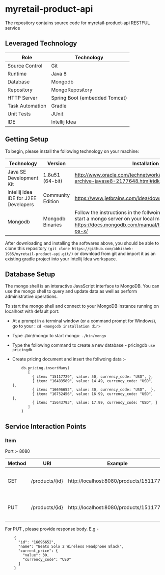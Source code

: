 # myretail-product-api
The repository contains source code for myretail-product-api RESTFUL service

## Leveraged Technology  
Role | Technology
-----|-----------
Source Control | Git
Runtime | Java 8
Database | Mongodb
Repository | MongoRepository
HTTP Server | Spring Boot (embedded Tomcat)
Task Automation | Gradle
Unit Tests | JUnit
IDE | Intellij Idea

## Getting Setup
To begin, please install the following technology on your machine:

Technology | Version | Installation Link
-----------|---------|------------------
Java SE Development Kit | 1.8u51 (64-bit) | http://www.oracle.com/technetwork/java/javase/downloads/java-archive-javase8-2177648.html#jdk-8u51-oth-JPR
Intellij Idea IDE for J2EE Developers | Community Edition | https://www.jetbrains.com/idea/download/
Mongodb | Mongodb Binaries | Follow the instructions in the follwoing link to install Mongodb and start a mongo server on your local machine :- https://docs.mongodb.com/manual/tutorial/install-mongodb-on-os-x/

After downloading and installing the softwares above, you should be able to clone this repository ```(git clone https://github.com/abhishek-1985/myretail-product-api.git/)``` or download from git and import it as an existing gradle project into your Intellij Idea workspace. 

## Database Setup

The mongo shell is an interactive JavaScript interface to MongoDB. You can use the mongo shell to query and update data as well as perform administrative operations.

To start the mongo shell and connect to your MongoDB instance running on localhost with default port:

   * At a prompt in a terminal window (or a command prompt for Windows), go to your <mongodb installation dir>: ```cd <mongodb installation dir>```

   * Type ./bin/mongo to start mongo: ```./bin/mongo```

   * Type the following command to create a new database - pricingdb ```use pricingdb```
   
   * Create pricing document and insert the follwoing data :-
      ```
          db.pricing.insertMany(
             [
               { item: "15117729", value: 50, currency_code: "USD", },
               { item: "16483589", value: 14.49, currency_code: "USD",  },
               { item: "16696652", value: 30, currency_code: "USD",  },
               { item: "16752456", value: 16.99, currency_code: "USD",  },
               { item: "15643793", value: 17.99, currency_code: "USD", }
             ]
          )
      ```    

## Service Interaction Points
### Item

Port :- 8080

Method | URI | Example | Action 
-------|-----|---------|--------
GET | /products/{id} | http://localhost:8080/products/15117729 | Retrieves Item data with id
PUT | /products/{id} | http://localhost:8080/products/15117729 | Updates pricing data for id

For PUT , please provide response body. E.g - 
```
    {
      "id": "16696652",
      "name": "Beats Solo 2 Wireless Headphone Black",
      "current_price": {
        "value": 30,
        "currency_code": "USD"
      }
    }
```    
